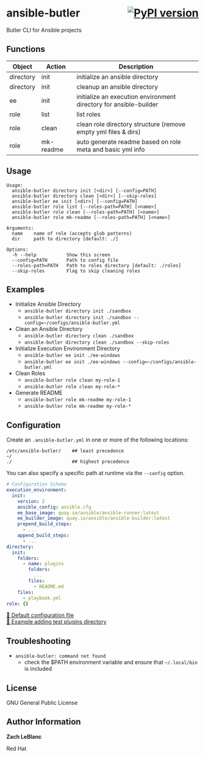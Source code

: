 ansible-butler 
<span style="float: right">
[![PyPI version](https://img.shields.io/pypi/v/ansible-butler.svg)](https://pypi.org/project/ansible-butler)
</span>
=========

Butler CLI for Ansible projects

Functions
------------

| Object | Action | Description |
| ------ | ------ | ----------- |
| directory | init | initialize an ansible directory |
| directory | init | cleanup an ansible directory |
| ee | init | initialize an execution environment directory for ansible-builder |
| role | list | list roles |
| role | clean | clean role directory structure (remove empty yml files & dirs) |
| role | mk-readme | auto generate readme based on role meta and basic yml info |

Usage
--------------

```
Usage:
  ansible-butler directory init [<dir>] [--config=PATH]
  ansible-butler directory clean [<dir>] [--skip-roles]
  ansible-butler ee init [<dir>] [--config=PATH]
  ansible-butler role list [--roles-path=PATH] [<name>]
  ansible-butler role clean [--roles-path=PATH] [<name>]
  ansible-butler role mk-readme [--roles-path=PATH] [<name>]

Arguments:
  name    name of role (accepts glob patterns)
  dir     path to directory [default: ./]

Options:
  -h --help           Show this screen
  --config=PATH       Path to config file
  --roles-path=PATH   Path to roles directory [default: ./roles]
  --skip-roles        Flag to skip cleaning roles
```

Examples
----------------

- Initialize Ansible Directory
  - `ansible-butler directory init ./sandbox`
  - `ansible-butler directory init ./sandbox --config=~/configs/ansible-butler.yml`
- Clean an Ansible Directory
  - `ansible-butler directory clean ./sandbox`
  - `ansible-butler directory clean ./sandbox --skip-roles`
- Initialize Execution Environment Directory
  - `ansible-butler ee init ./ee-windows`
  - `ansible-butler ee init ./ee-windows --config=~/configs/ansible-butler.yml`
- Clean Roles 
  - `ansible-butler role clean my-role-1`
  - `ansible-butler role clean my-role-*`
- Generate README
  - `ansible-butler role mk-readme my-role-1`
  - `ansible-butler role mk-readme my-role-*`

Configuration
-------------

Create an `.ansible-butler.yml` in one or more of the following locations:
```
/etc/ansible-butler/    ## least precedence
~/
./                      ## highest precedence
```

You can also specify a specific path at runtime via the `--config` option.

```yaml
# Configuration Schema
execution_environment:
  init:
    version: 2
    ansible_config: ansible.cfg
    ee_base_image: quay.io/ansible/ansible-runner:latest
    ee_builder_image: quay.io/ansible/ansible-builder:latest
    prepend_build_steps:
      - ...
    append_build_steps:
      - ...
directory:
  init:
    folders:
      - name: plugins
        folders:
          ...
        files:
          - README.md
    files:
      - playbook.yml
role: {}
```

[🔗 Default configuration file](./ansiblebutler/common/.ansible-butler.yml)
<br>
[🔗 Example adding test plugins directory](./docs/config/.ansible-butler.test-plugins.yml)

Troubleshooting
----------------

- `ansible-butler: command not found`
  - check the $PATH environment variable and ensure that `~/.local/bin` is included

License
-------

GNU General Public License

Author Information
-------
**Zach LeBlanc**

Red Hat